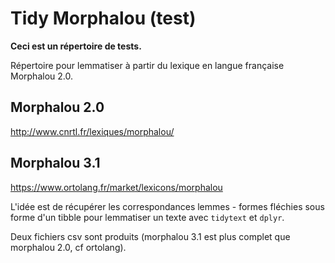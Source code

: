 

# Tidy Morphalou (test)

**Ceci est un répertoire de tests.**

Répertoire pour lemmatiser à partir du lexique en langue française Morphalou 2.0.

## Morphalou 2.0

http://www.cnrtl.fr/lexiques/morphalou/

## Morphalou 3.1

https://www.ortolang.fr/market/lexicons/morphalou

L'idée est de récupérer les correspondances lemmes - formes fléchies sous forme d'un tibble pour lemmatiser un texte avec `tidytext` et `dplyr`.

Deux fichiers csv sont produits (morphalou 3.1 est plus complet que morphalou 2.0, cf ortolang).

